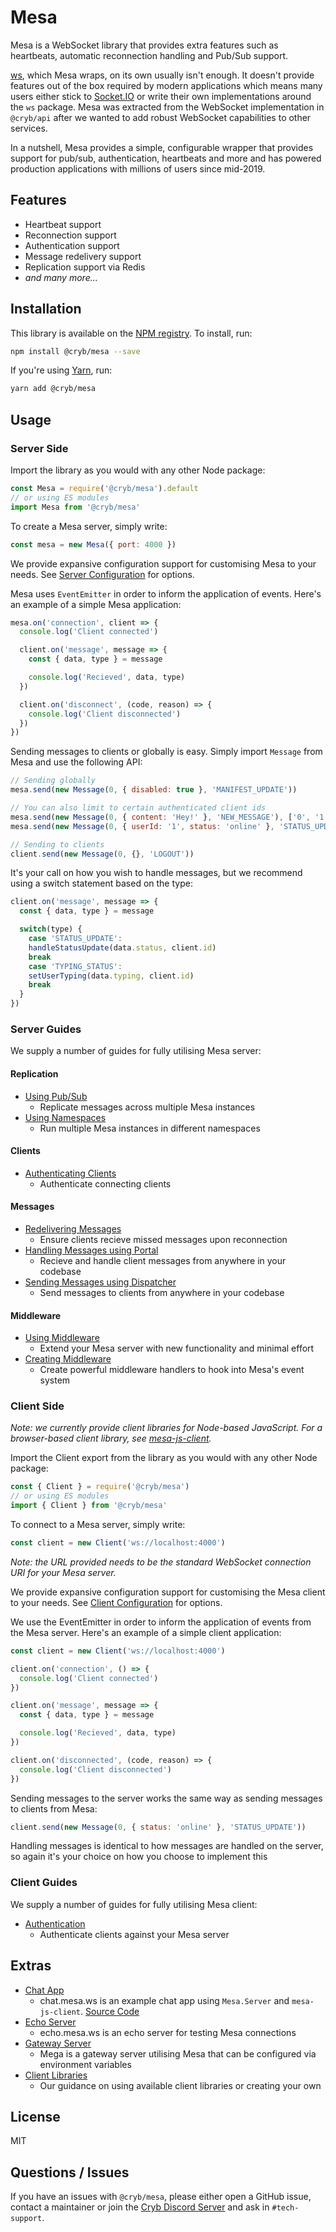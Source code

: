 # Mesa

Mesa is a WebSocket library that provides extra features such as heartbeats, automatic reconnection handling and Pub/Sub support.

[ws](https://www.npmjs.com/package/ws), which Mesa wraps, on its own usually isn't enough. It doesn't provide features out of the box required by modern applications which means many users either stick to [Socket.IO](https://socket.io) or write their own implementations around the `ws` package. Mesa was extracted from the WebSocket implementation in `@cryb/api` after we wanted to add robust WebSocket capabilities to other services.

In a nutshell, Mesa provides a simple, configurable wrapper that provides support for pub/sub, authentication, heartbeats and more and has powered production applications with millions of users since mid-2019.

## Features

* Heartbeat support
* Reconnection support
* Authentication support
* Message redelivery support
* Replication support via Redis
* *and many more...*

## Installation

This library is available on the [NPM registry](https://www.npmjs.com/package/@cryb/mesa). To install, run:

```bash
npm install @cryb/mesa --save
```

If you're using [Yarn](https://yarnpkg.com), run:

```bash
yarn add @cryb/mesa
```

## Usage

### Server Side

Import the library as you would with any other Node package:

```js
const Mesa = require('@cryb/mesa').default
// or using ES modules
import Mesa from '@cryb/mesa'
```

To create a Mesa server, simply write:

```js
const mesa = new Mesa({ port: 4000 })
```

We provide expansive configuration support for customising Mesa to your needs. See [Server Configuration](docs/server/configuration.md) for options.

Mesa uses `EventEmitter` in order to inform the application of events. Here's an example of a simple Mesa application:

```js
mesa.on('connection', client => {
  console.log('Client connected')

  client.on('message', message => {
    const { data, type } = message

    console.log('Recieved', data, type)
  })

  client.on('disconnect', (code, reason) => {
    console.log('Client disconnected')
  })
})
```

Sending messages to clients or globally is easy. Simply import `Message` from Mesa and use the following API:

```js
// Sending globally
mesa.send(new Message(0, { disabled: true }, 'MANIFEST_UPDATE'))

// You can also limit to certain authenticated client ids
mesa.send(new Message(0, { content: 'Hey!' }, 'NEW_MESSAGE'), ['0', '1', '2']) // Only send to connected clients with id 0, 1, 2
mesa.send(new Message(0, { userId: '1', status: 'online' }, 'STATUS_UPDATE'), ['*'], ['1']) // Send to all connected clients except client with id 1

// Sending to clients
client.send(new Message(0, {}, 'LOGOUT'))
```

It's your call on how you wish to handle messages, but we recommend using a switch statement based on the type:

```js
client.on('message', message => {
  const { data, type } = message

  switch(type) {
    case 'STATUS_UPDATE':
    handleStatusUpdate(data.status, client.id)
    break
    case 'TYPING_STATUS':
    setUserTyping(data.typing, client.id)
    break
  }
})
````

### Server Guides

We supply a number of guides for fully utilising Mesa server:

#### Replication

* [Using Pub/Sub](docs/server/pubsub.md)
  * Replicate messages across multiple Mesa instances
* [Using Namespaces](docs/server/namespaces.md)
  * Run multiple Mesa instances in different namespaces

#### Clients

* [Authenticating Clients](docs/server/client/authentication.md)
  * Authenticate connecting clients

#### Messages

* [Redelivering Messages](docs/server/message/sync.md)
  * Ensure clients recieve missed messages upon reconnection
* [Handling Messages using Portal](docs/server/message/portal.md)
  * Recieve and handle client messages from anywhere in your codebase
* [Sending Messages using Dispatcher](docs/server/message/dispatcher.md)
  * Send messages to clients from anywhere in your codebase

#### Middleware

* [Using Middleware](docs/server/middleware/using.md)
  * Extend your Mesa server with new functionality and minimal effort
* [Creating Middleware](docs/server/middleware/creating.md)
  * Create powerful middleware handlers to hook into Mesa's event system

### Client Side

*Note: we currently provide client libraries for Node-based JavaScript. For a browser-based client library, see [mesa-js-client](https://github.com/neoncloth/mesa-js-client).*

Import the Client export from the library as you would with any other Node package:

```js
const { Client } = require('@cryb/mesa')
// or using ES modules
import { Client } from '@cryb/mesa'
```

To connect to a Mesa server, simply write:

```js
const client = new Client('ws://localhost:4000')
```

*Note: the URL provided needs to be the standard WebSocket connection URI for your Mesa server.*

We provide expansive configuration support for customising the Mesa client to your needs. See [Client Configuration](docs/client/configuration.md) for options.

We use the EventEmitter in order to inform the application of events from the Mesa server. Here's an example of a simple client application:

```js
const client = new Client('ws://localhost:4000')

client.on('connection', () => {
  console.log('Client connected')
})

client.on('message', message => {
  const { data, type } = message

  console.log('Recieved', data, type)
})

client.on('disconnected', (code, reason) => {
  console.log('Client disconnected')
})
```

Sending messages to the server works the same way as sending messages to clients from Mesa:

```js
client.send(new Message(0, { status: 'online' }, 'STATUS_UPDATE'))
```

Handling messages is identical to how messages are handled on the server, so again it's your choice on how you choose to implement this

### Client Guides

We supply a number of guides for fully utilising Mesa client:

* [Authentication](docs/client/authentication.md)
  * Authenticate clients against your Mesa server

## Extras

* [Chat App](https://chat.mesa.ws)
  * chat.mesa.ws is an example chat app using `Mesa.Server` and `mesa-js-client`. [Source Code](https://github.com/neoncloth/mech)
* [Echo Server](https://echo.mesa.ws)
  * echo.mesa.ws is an echo server for testing Mesa connections
* [Gateway Server](https://github.com/darnfish/mega)
  * Mega is a gateway server utilising Mesa that can be configured via environment variables
* [Client Libraries](docs/client-libraries.md)
  * Our guidance on using available client libraries or creating your own

## License

MIT

## Questions / Issues

If you have an issues with `@cryb/mesa`, please either open a GitHub issue, contact a maintainer or join the [Cryb Discord Server](https://discord.gg/xdhEgD5) and ask in `#tech-support`.
